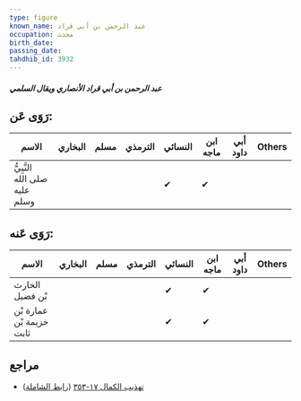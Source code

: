```yaml
---
type: figure
known_name: عبد الرحمن بن أبي قراد
occupation: محدث
birth_date:
passing_date:
tahdhib_id: 3932
---
```

##### عبد الرحمن بن أبي قراد الأنصاري ويقال السلمي

## رَوَى عَن:
| الاسم                         | البخاري | مسلم | الترمذي | النسائي | ابن ماجه | أبي داود | Others |
| ----------------------------- | ------- | ---- | ------- | ------- | -------- | -------- | ------ |
| النَّبِيُّ صلى الله عليه وسلم |         |      |         | ✔       | ✔        |          |        |
## رَوَى عَنه:
| الاسم                    | البخاري | مسلم | الترمذي | النسائي | ابن ماجه | أبي داود | Others |
| ------------------------ | ------- | ---- | ------- | ------- | -------- | -------- | ------ |
| الحارث بْن فضيل          |         |      |         | ✔       | ✔        |          |        |
| عمارة بْن خزيمة بْن ثابت |         |      |         | ✔       | ✔        |          |        |
## مراجع
- [تهذيب الكمال ١٧-٣٥٣](obsidian://open?vault=Tahdhib-al-Kamal&file=Figures/٣٩٣٢-عبد%20الرحمن%20بن%20أبي%20قراد%20الأنصاري%20ويقال%20السلمي) ([رابط الشاملة](https://shamela.ws/book/3722/8903))